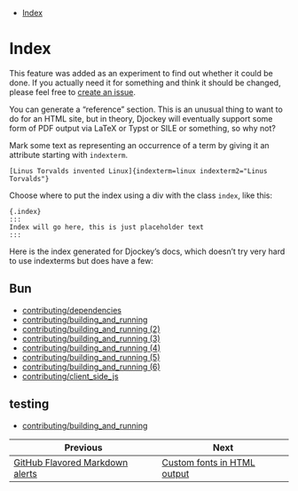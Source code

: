 <!--
  DO NOT EDIT THIS FILE DIRECTLY!
  It is generated by djockey.
-->
- [Index](../features/indexterms.md#Index)

<div id="Index" class="section" id="Index">

# Index

<div class="caution" tag="aside">

This feature was added as an experiment to find out whether it could be
done. If you actually need it for something and think it should be
changed, please feel free to [create an
issue](https://github.com/djockey/issues/new).

</div>

You can generate a “reference” section. This is an unusual thing to want
to do for an HTML site, but in theory, Djockey will eventually support
some form of PDF output via LaTeX or Typst or SILE or something, so why
not?

Mark some text as representing an occurrence of a term by giving it an
attribute starting with `indexterm`.

``` djot
[Linus Torvalds invented Linux]{indexterm=linux indexterm2="Linus Torvalds"}
```

Choose where to put the index using a div with the class `index`, like
this:

``` djot
{.index}
:::
Index will go here, this is just placeholder text
:::
```

Here is the index generated for Djockey’s docs, which doesn’t try very
hard to use indexterms but does have a few:

## Bun

- [contributing/dependencies](../contributing/dependencies.md#indexterm-0)
- [contributing/building_and_running](../contributing/building_and_running.md#indexterm-0)
- [contributing/building_and_running
  (2)](../contributing/building_and_running.md#indexterm-1)
- [contributing/building_and_running
  (3)](../contributing/building_and_running.md#indexterm-2)
- [contributing/building_and_running
  (4)](../contributing/building_and_running.md#indexterm-3)
- [contributing/building_and_running
  (5)](../contributing/building_and_running.md#indexterm-4)
- [contributing/building_and_running
  (6)](../contributing/building_and_running.md#indexterm-5)
- [contributing/client_side_js](../contributing/client_side_js.md#indexterm-0)

## testing

- [contributing/building_and_running](../contributing/building_and_running.md#indexterm-4)

</div>


| Previous | Next |
| - | - |
| [GitHub Flavored Markdown alerts](../features/gfm.md) | [Custom fonts in HTML output](../guides/custom_fonts.md) |